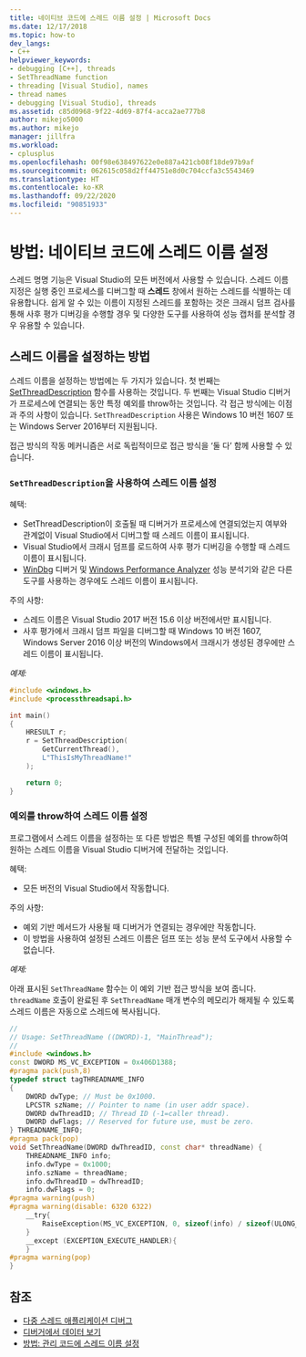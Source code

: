 ```yaml
---
title: 네이티브 코드에 스레드 이름 설정 | Microsoft Docs
ms.date: 12/17/2018
ms.topic: how-to
dev_langs:
- C++
helpviewer_keywords:
- debugging [C++], threads
- SetThreadName function
- threading [Visual Studio], names
- thread names
- debugging [Visual Studio], threads
ms.assetid: c85d0968-9f22-4d69-87f4-acca2ae777b8
author: mikejo5000
ms.author: mikejo
manager: jillfra
ms.workload:
- cplusplus
ms.openlocfilehash: 00f98e638497622e0e887a421cb08f18de97b9af
ms.sourcegitcommit: 062615c058d2ff44751e8d0c704ccfa3c5543469
ms.translationtype: HT
ms.contentlocale: ko-KR
ms.lasthandoff: 09/22/2020
ms.locfileid: "90851933"
---
```

# <a name="how-to-set-a-thread-name-in-native-code"></a>방법: 네이티브 코드에 스레드 이름 설정
스레드 명명 기능은 Visual Studio의 모든 버전에서 사용할 수 있습니다. 스레드 이름 지정은 실행 중인 프로세스를 디버그할 때 **스레드** 창에서 원하는 스레드를 식별하는 데 유용합니다. 쉽게 알 수 있는 이름이 지정된 스레드를 포함하는 것은 크래시 덤프 검사를 통해 사후 평가 디버깅을 수행할 경우 및 다양한 도구를 사용하여 성능 캡처를 분석할 경우 유용할 수 있습니다.

## <a name="ways-to-set-a-thread-name"></a>스레드 이름을 설정하는 방법

스레드 이름을 설정하는 방법에는 두 가지가 있습니다. 첫 번째는 [SetThreadDescription](/windows/desktop/api/processthreadsapi/nf-processthreadsapi-setthreaddescription) 함수를 사용하는 것입니다. 두 번째는 Visual Studio 디버거가 프로세스에 연결되는 동안 특정 예외를 throw하는 것입니다. 각 접근 방식에는 이점과 주의 사항이 있습니다. `SetThreadDescription` 사용은 Windows 10 버전 1607 또는 Windows Server 2016부터 지원됩니다.

접근 방식의 작동 메커니즘은 서로 독립적이므로 접근 방식을 ‘둘 다’ 함께 사용할 수 있습니다.

### <a name="set-a-thread-name-by-using-setthreaddescription"></a>`SetThreadDescription`을 사용하여 스레드 이름 설정

혜택:
* SetThreadDescription이 호출될 때 디버거가 프로세스에 연결되었는지 여부와 관계없이 Visual Studio에서 디버그할 때 스레드 이름이 표시됩니다.
* Visual Studio에서 크래시 덤프를 로드하여 사후 평가 디버깅을 수행할 때 스레드 이름이 표시됩니다.
* [WinDbg](/windows-hardware/drivers/debugger/debugger-download-tools) 디버거 및 [Windows Performance Analyzer](/windows-hardware/test/wpt/windows-performance-analyzer) 성능 분석기와 같은 다른 도구를 사용하는 경우에도 스레드 이름이 표시됩니다.

주의 사항:
* 스레드 이름은 Visual Studio 2017 버전 15.6 이상 버전에서만 표시됩니다.
* 사후 평가에서 크래시 덤프 파일을 디버그할 때 Windows 10 버전 1607, Windows Server 2016 이상 버전의 Windows에서 크래시가 생성된 경우에만 스레드 이름이 표시됩니다.

*예제:*

```C++
#include <windows.h>
#include <processthreadsapi.h>

int main()
{
    HRESULT r;
    r = SetThreadDescription(
        GetCurrentThread(),
        L"ThisIsMyThreadName!"
    );

    return 0;
}
```

### <a name="set-a-thread-name-by-throwing-an-exception"></a>예외를 throw하여 스레드 이름 설정

프로그램에서 스레드 이름을 설정하는 또 다른 방법은 특별 구성된 예외를 throw하여 원하는 스레드 이름을 Visual Studio 디버거에 전달하는 것입니다.

혜택:
* 모든 버전의 Visual Studio에서 작동합니다.

주의 사항:
* 예외 기반 메서드가 사용될 때 디버거가 연결되는 경우에만 작동합니다.
* 이 방법을 사용하여 설정된 스레드 이름은 덤프 또는 성능 분석 도구에서 사용할 수 없습니다.

*예제:*

아래 표시된 `SetThreadName` 함수는 이 예외 기반 접근 방식을 보여 줍니다. `threadName` 호출이 완료된 후 `SetThreadName` 매개 변수의 메모리가 해제될 수 있도록 스레드 이름은 자동으로 스레드에 복사됩니다.

```C++
//
// Usage: SetThreadName ((DWORD)-1, "MainThread");
//
#include <windows.h>
const DWORD MS_VC_EXCEPTION = 0x406D1388;
#pragma pack(push,8)
typedef struct tagTHREADNAME_INFO
{
    DWORD dwType; // Must be 0x1000.
    LPCSTR szName; // Pointer to name (in user addr space).
    DWORD dwThreadID; // Thread ID (-1=caller thread).
    DWORD dwFlags; // Reserved for future use, must be zero.
} THREADNAME_INFO;
#pragma pack(pop)
void SetThreadName(DWORD dwThreadID, const char* threadName) {
    THREADNAME_INFO info;
    info.dwType = 0x1000;
    info.szName = threadName;
    info.dwThreadID = dwThreadID;
    info.dwFlags = 0;
#pragma warning(push)
#pragma warning(disable: 6320 6322)
    __try{
        RaiseException(MS_VC_EXCEPTION, 0, sizeof(info) / sizeof(ULONG_PTR), (ULONG_PTR*)&info);
    }
    __except (EXCEPTION_EXECUTE_HANDLER){
    }
#pragma warning(pop)
}
```

## <a name="see-also"></a>참조
- [다중 스레드 애플리케이션 디버그](../debugger/debug-multithreaded-applications-in-visual-studio.md)
- [디버거에서 데이터 보기](../debugger/viewing-data-in-the-debugger.md)
- [방법: 관리 코드에 스레드 이름 설정](../debugger/how-to-set-a-thread-name-in-managed-code.md)
